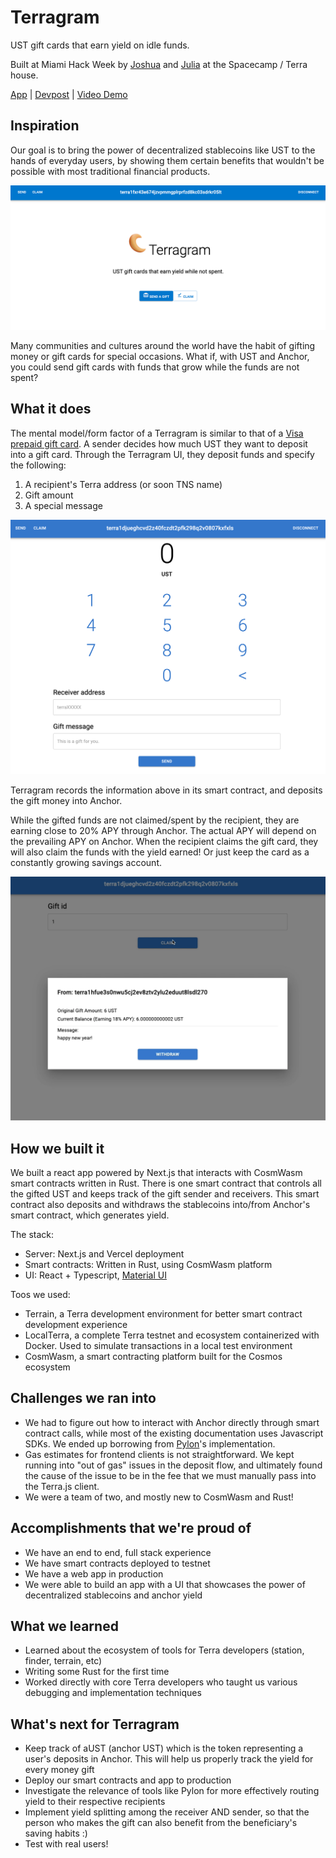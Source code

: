 # Terragram
UST gift cards that earn yield on idle funds.

Built at Miami Hack Week by [Joshua](https://github.com/joshuajiangdev) and [Julia](https://github.com/jw122) at the Spacecamp / Terra house.

[App](https://terragram.vercel.app/send) | [Devpost](https://devpost.com/software/terragrams) | [Video Demo](https://youtu.be/QeCqf0JX-sw)

## Inspiration
Our goal is to bring the power of decentralized stablecoins like UST to the hands of everyday users, by showing them certain benefits that wouldn't be possible with most traditional financial products.

![alt text](https://github.com/joshuajiangdev/yield-earning-gift-card/blob/main/yield-earning-gift-card-client-web/public/home.png)

Many communities and cultures around the world have the habit of gifting money or gift cards for special occasions. What if, with UST and Anchor, you could send gift cards with funds that grow while the funds are not spent?

## What it does
The mental model/form factor of a Terragram is similar to that of a [Visa prepaid gift card](https://usa.visa.com/pay-with-visa/cards/prepaid-cards.html). 
A sender decides how much UST they want to deposit into a gift card. Through the Terragram UI, they deposit funds and specify the following:
1. A recipient's Terra address (or soon TNS name)
2. Gift amount
3. A special message

![alt text](https://github.com/joshuajiangdev/yield-earning-gift-card/blob/main/yield-earning-gift-card-client-web/public/send.png)

Terragram records the information above in its smart contract, and deposits the gift money into Anchor. 

While the gifted funds are not claimed/spent by the recipient, they are earning close to 20% APY through Anchor. The actual APY will depend on the prevailing APY on Anchor.
When the recipient claims the gift card, they will also claim the funds with the yield earned! Or just keep the card as a constantly growing savings account.

![alt text](https://github.com/joshuajiangdev/yield-earning-gift-card/blob/main/yield-earning-gift-card-client-web/public/claim.png)


## How we built it
We built a react app powered by Next.js that interacts with CosmWasm smart contracts written in Rust. There is one smart contract that controls all the gifted UST and keeps track of the gift sender and receivers. This smart contract also deposits and withdraws the stablecoins into/from Anchor's smart contract, which generates yield.

The stack:

- Server: Next.js and Vercel deployment
- Smart contracts: Written in Rust, using CosmWasm platform
- UI: React + Typescript, [Material UI](https://mui.com/)

Toos we used:
- Terrain, a Terra development environment for better smart contract development experience
- LocalTerra, a complete Terra testnet and ecosystem containerized with Docker. Used to simulate transactions in a local test environment
- CosmWasm, a smart contracting platform built for the Cosmos ecosystem

## Challenges we ran into
- We had to figure out how to interact with Anchor directly through smart contract calls, while most of the existing documentation uses Javascript SDKs. We ended up borrowing from [Pylon](https://github.com/pylon-protocol/pylon-core-contracts/tree/442d8fbc378cdc761c909570f03b6c9983d15430/contracts)'s implementation.
- Gas estimates for frontend clients is not straightforward. We kept running into "out of gas" issues in the deposit flow, and ultimately found the cause of the issue to be in the fee that we must manually pass into the Terra.js client.
- We were a team of two, and mostly new to CosmWasm and Rust!

## Accomplishments that we're proud of
- We have an end to end, full stack experience
- We have smart contracts deployed to testnet
- We have a web app in production
- We were able to build an app with a UI that showcases the power of decentralized stablecoins and anchor yield

## What we learned
- Learned about the ecosystem of tools for Terra developers (station, finder, terrain, etc)
- Writing some Rust for the first time
- Worked directly with core Terra developers who taught us various debugging and implementation techniques

## What's next for Terragram
- Keep track of aUST (anchor UST) which is the token representing a user's deposits in Anchor. This will help us properly track the yield for every money gift
- Deploy our smart contracts and app to production
- Investigate the relevance of tools like Pylon for more effectively routing yield to their respective recipients
- Implement yield splitting among the receiver AND sender, so that the person who makes the gift can also benefit from the beneficiary's saving habits :)
- Test with real users!
